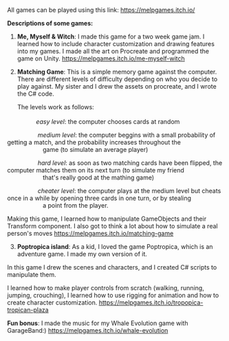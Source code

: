 All games can be played using this link: https://melpgames.itch.io/ 

**Descriptions of some games:**

1) **Me, Myself & Witch**: I made this game for a two week game jam. I learned how to include character customization and drawing features into my games.
                       I made all the art on Procreate and programmed the game on Unity.
                       https://melpgames.itch.io/me-myself-witch 

2) **Matching Game**: This is a simple memory game against the computer. There are different levels of difficulty depending on who you decide to play against. 
My sister and I drew the assets on procreate, and I wrote the C# code.
                  
      The levels work as follows: <br/><br/>
&nbsp;&nbsp;&nbsp;&nbsp;&nbsp;&nbsp;&nbsp;&nbsp;&nbsp;&nbsp;&nbsp;*easy level*: the computer chooses cards at random<br/>
      
&nbsp;&nbsp;&nbsp;&nbsp;&nbsp;&nbsp;&nbsp;&nbsp;&nbsp;&nbsp;&nbsp;&nbsp;&nbsp;&nbsp;&nbsp;&nbsp;&nbsp;&nbsp;*medium level*: the computer beggins with a small probability of getting a match, and the probability increases throughout the <br/>
&nbsp;&nbsp;&nbsp;&nbsp;&nbsp;&nbsp;&nbsp;&nbsp;&nbsp;&nbsp;&nbsp;&nbsp;&nbsp;&nbsp;&nbsp;&nbsp;&nbsp;&nbsp;&nbsp;&nbsp;&nbsp;game (to simulate an average player)<br/>

&nbsp;&nbsp;&nbsp;&nbsp;&nbsp;&nbsp;&nbsp;&nbsp;&nbsp;&nbsp;&nbsp;&nbsp;&nbsp;&nbsp;&nbsp;&nbsp;&nbsp;&nbsp;*hard level*: as soon as two matching cards have been flipped, the computer matches them on its next turn (to simulate my friend <br/>
&nbsp;&nbsp;&nbsp;&nbsp;&nbsp;&nbsp;&nbsp;&nbsp;&nbsp;&nbsp;&nbsp;&nbsp;&nbsp;&nbsp;&nbsp;&nbsp;&nbsp;&nbsp;&nbsp;&nbsp;&nbsp;that's really good at the mathing game)<br/>

&nbsp;&nbsp;&nbsp;&nbsp;&nbsp;&nbsp;&nbsp;&nbsp;&nbsp;&nbsp;&nbsp;&nbsp;&nbsp;&nbsp;&nbsp;&nbsp;&nbsp;&nbsp;*cheater level*: the computer plays at the medium level but cheats once in a while by opening three cards in one turn, or by stealing<br/>
&nbsp;&nbsp;&nbsp;&nbsp;&nbsp;&nbsp;&nbsp;&nbsp;&nbsp;&nbsp;&nbsp;&nbsp;&nbsp;&nbsp;&nbsp;&nbsp;&nbsp;&nbsp;&nbsp;&nbsp;&nbsp;a point from the player.


Making this game, I learned how to manipulate GameObjects and their Transform component. I also got to think a lot about how to 
simulate a real person's moves
https://melpgames.itch.io/matching-game 
                 
                                                               
3) **Poptropica island**: As a kid, I loved the game Poptropica, which is an adventure game. I made my own version of it.
                      
In this game I drew the scenes and characters, and I created C# scripts to manipulate them.

I learned how to make player controls from scratch (walking, running, jumping, crouching), I learned how to use
rigging for animation and how to create character customization.
https://melpgames.itch.io/tropopica-tropican-plaza 


**Fun bonus**: I made the music for my Whale Evolution game with GarageBand:) https://melpgames.itch.io/whale-evolution 
      
    
